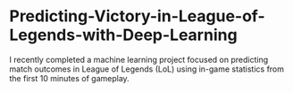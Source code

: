 # Predicting-Victory-in-League-of-Legends-with-Deep-Learning
I recently completed a machine learning project focused on predicting match outcomes in League of Legends (LoL) using in-game statistics from the first 10 minutes of gameplay.
